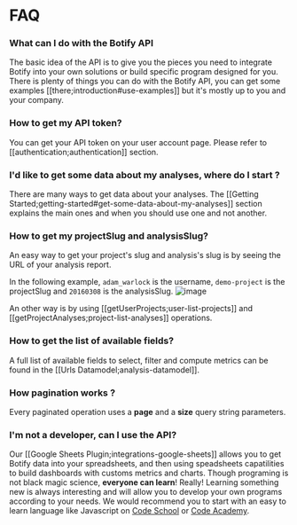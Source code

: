 # FAQ

### What can I do with the Botify API

The basic idea of the API is to give you the pieces you need to integrate Botify into your own solutions or build specific program designed for you. There is plenty of things you can do with the Botify API, you can get some examples [[there;introduction#use-examples]] but it's mostly up to you and your company.

### How to get my API token?
You can get your API token on your user account page. Please refer to [[authentication;authentication]] section.


### I'd like to get some data about my analyses, where do I start ?
There are many ways to get data about your analyses. The [[Getting Started;getting-started#get-some-data-about-my-analyses]] section explains the main ones and when you should use one and not another.


### How to get my projectSlug and analysisSlug?
An easy way to get your project's slug and analysis's slug is by seeing the URL of your analysis report.

In the following example, `adam_warlock` is the username, `demo-project` is the projectSlug and `20160308` is the analysisSlug.
![image](https://cloud.githubusercontent.com/assets/1886834/14709625/e8aadb52-07d1-11e6-92f0-21dda26a6331.png)

An other way is by using [[getUserProjects;user-list-projects]] and [[getProjectAnalyses;project-list-analyses]] operations.


### How to get the list of available fields?
A full list of available fields to select, filter and compute metrics can be found in the [[Urls Datamodel;analysis-datamodel]].


### How pagination works ?
Every paginated operation uses a **page** and a **size** query string parameters.


### I'm not a developer, can I use the API?
Our [[Google Sheets Plugin;integrations-google-sheets]] allows you to get Botify data into your spreadsheets, and then using speadsheets capatilities to build dashboards with customs metrics and charts.
Though programing is not black magic science, **everyone can learn**! Really! Learning something new is always interesting and will allow you to develop your own programs according to your needs. We would recommend you to start with an easy to learn language like Javascript on [Code School](#https://www.codeschool.com/courses/javascript-road-trip-part-1) or [Code Academy](#https://www.codecademy.com/learn/javascript).
